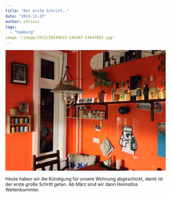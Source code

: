 ```yaml
---
title: "Der erste Schritt.."
date: "2013-11-27"
author: chrissi
tags: 
  - "hamburg"
image "/image/2013/20140615-145407-53647003.jpg"
---
```


![Küche](images/2013/2013-11-20-02-35-22-hdr.jpg)

Heute haben wir die Kündigung für unsere Wohnung abgeschickt, damit ist der erste große Schritt getan. Ab März sind wir dann Heimatlos Weltenbummler.
